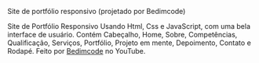 Site de portfólio responsivo (projetado por Bedimcode)

Site de Portfólio Responsivo Usando Html, Css e JavaScript, com uma bela interface de usuário. Contém Cabeçalho, Home, Sobre, Competências, Qualificação, Serviços, Portfólio, Projeto em mente, Depoimento, Contato e Rodapé. Feito por <a href="http://https://github.com/bedimcode/" target="_blank">Bedimcode</a> no YouTube.
